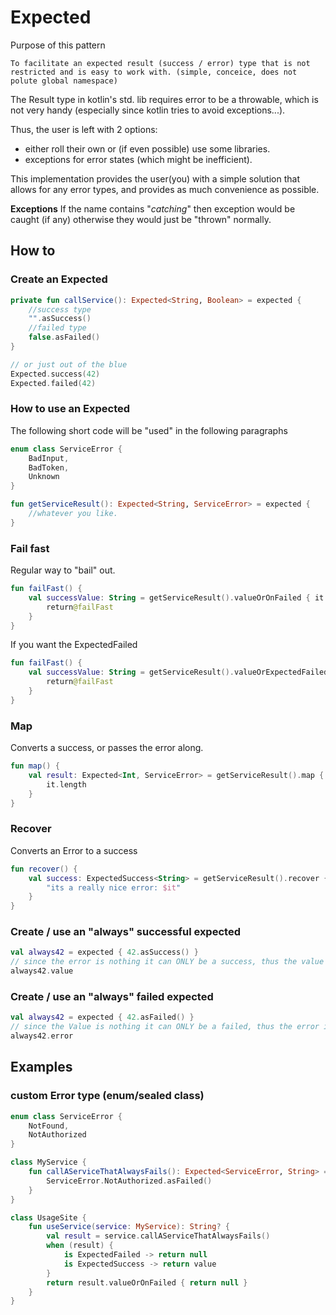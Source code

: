 # Expected

Purpose of this pattern

``
To facilitate an expected result (success / error) type that is not restricted and is easy to work with. (simple, conceice, does not polute global namespace)
``

The Result type in kotlin's std. lib requires error to be a throwable, which is not very handy (especially since kotlin
tries to avoid exceptions...).

Thus, the user is left with 2 options:

- either roll their own or (if even possible) use some libraries.
- exceptions for error states (which might be inefficient).

This implementation provides the user(you) with a simple solution that allows for any error types, and provides as much
convenience as possible.

**Exceptions**
If the name contains "*catching*" then exception would be caught (if any) otherwise they would just be "thrown"
normally.

## How to

### Create an Expected

```kotlin
private fun callService(): Expected<String, Boolean> = expected {
    //success type
    "".asSuccess()
    //failed type
    false.asFailed()
}

// or just out of the blue
Expected.success(42)
Expected.failed(42)
```

### How to use an Expected

The following short code will be "used" in the following paragraphs

```kotlin
enum class ServiceError {
    BadInput,
    BadToken,
    Unknown
}

fun getServiceResult(): Expected<String, ServiceError> = expected {
    //whatever you like.
}
```

### Fail fast

Regular way to "bail" out.

```kotlin
fun failFast() {
    val successValue: String = getServiceResult().valueOrOnFailed { it: ServiceError ->
        return@failFast
    }
}
```

If you want the ExpectedFailed

```kotlin
fun failFast() {
    val successValue: String = getServiceResult().valueOrExpectedFailed { //this: ExpectedFailed<ServiceError>
        return@failFast
    }
}
```

### Map

Converts a success, or passes the error along.

```kotlin
fun map() {
    val result: Expected<Int, ServiceError> = getServiceResult().map {
        it.length
    }
}
```

### Recover

Converts an Error to a success

```kotlin
fun recover() {
    val success: ExpectedSuccess<String> = getServiceResult().recover {
        "its a really nice error: $it"
    }
}
```

### Create / use an "always" successful expected

```kotlin
val always42 = expected { 42.asSuccess() }
// since the error is nothing it can ONLY be a success, thus the value is directly exposed.
always42.value
```

### Create / use an "always" failed expected

```kotlin
val always42 = expected { 42.asFailed() }
// since the Value is nothing it can ONLY be a failed, thus the error is directly exposed.
always42.error
```

## Examples

### custom Error type (enum/sealed class)

```kotlin
enum class ServiceError {
    NotFound,
    NotAuthorized
}

class MyService {
    fun callAServiceThatAlwaysFails(): Expected<ServiceError, String> = expected {
        ServiceError.NotAuthorized.asFailed()
    }
}

class UsageSite {
    fun useService(service: MyService): String? {
        val result = service.callAServiceThatAlwaysFails()
        when (result) {
            is ExpectedFailed -> return null
            is ExpectedSuccess -> return value
        }
        return result.valueOrOnFailed { return null }
    }
}

```